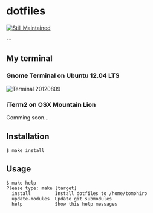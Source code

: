 dotfiles
================================================================================

[![Still Maintained](http://stillmaintained.com/Tomohiro/dotfiles.png)](http://stillmaintained.com/Tomohiro/dotfiles)

--


My terminal
--------------------------------------------------------------------------------

### Gnome Terminal on Ubuntu 12.04 LTS

![Terminal 20120809](http://dl.dropbox.com/u/173097/junk/terminal-ss-20120809.png)


### iTerm2 on OSX Mountain Lion

Comming soon...



Installation
--------------------------------------------------------------------------------

    $ make install


Usage
--------------------------------------------------------------------------------

    $ make help
    Please type: make [target]
      install         Install dotfiles to /home/tomohiro
      update-modules  Update git submodules
      help            Show this help messages
